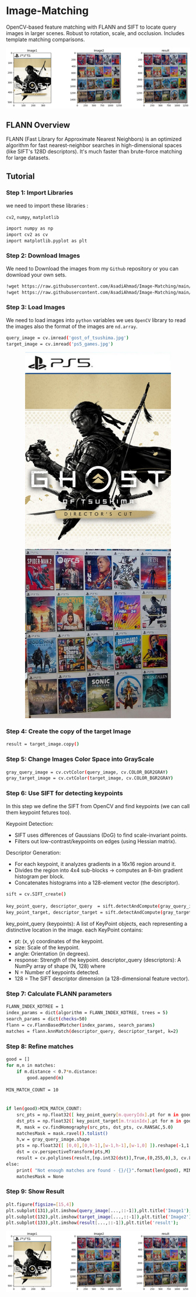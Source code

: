 # Image-Matching
OpenCV-based feature matching with FLANN and SIFT to locate query images in larger scenes. Robust to rotation, scale, and occlusion. Includes template matching comparisons.

<div display=flex align=center>
  <img src="/Pictures/result.jpg"/>
</div>

## FLANN Overview

FLANN (Fast Library for Approximate Nearest Neighbors) is an optimized algorithm for fast nearest-neighbor searches in high-dimensional spaces (like SIFT's 128D descriptors). It's much faster than brute-force matching for large datasets.

## Tutorial

### Step 1: Import Libraries

we need to import these libraries :

`cv2`, `numpy`, `matplotlib`

```sh
import numpy as np
import cv2 as cv
import matplotlib.pyplot as plt
```

### Step 2: Download Images

We need to Download the images from my `Github` repository or you can download your own sets.

```sh
!wget https://raw.githubusercontent.com/AsadiAhmad/Image-Matching/main/Pictures/ps5_games.jpg -O ps5_games.jpg
!wget https://raw.githubusercontent.com/AsadiAhmad/Image-Matching/main/Pictures/gost_of_tsushima.jpg -O gost_of_tsushima.jpg
```

### Step 3: Load Images

We need to load images into `python` variables we ues `OpenCV` library to read the images also the format of the images are `nd.array`.

```sh
query_image = cv.imread('gost_of_tsushima.jpg')
target_image = cv.imread('ps5_games.jpg')
```

<div display=flex align=center>
  <img src="/Pictures/gost_of_tsushima.jpg" width="400px"/>
  <img src="/Pictures/ps5_games.jpg" width="400px"/>
</div>

### Step 4: Create the copy of the target Image

```sh
result = target_image.copy()
```

### Step 5: Change Images Color Space into GrayScale

```sh
gray_query_image = cv.cvtColor(query_image, cv.COLOR_BGR2GRAY)
gray_target_image = cv.cvtColor(target_image, cv.COLOR_BGR2GRAY)
```

### Step 6: Use SIFT for detecting keypoints

In this step we define the SIFT from OpenCV and find keypoints (we can call them keypoint fetures too).

Keypoint Detection:

- SIFT uses differences of Gaussians (DoG) to find scale-invariant points.
- Filters out low-contrast/keypoints on edges (using Hessian matrix).

Descriptor Generation:

- For each keypoint, it analyzes gradients in a 16x16 region around it.
- Divides the region into 4x4 sub-blocks → computes an 8-bin gradient histogram per block.
- Concatenates histograms into a 128-element vector (the descriptor).

```sh
sift = cv.SIFT_create()

key_point_query, descriptor_query  = sift.detectAndCompute(gray_query_image, None)
key_point_target, descriptor_target = sift.detectAndCompute(gray_target_image, None)
```

key_point_query (keypoints): A list of KeyPoint objects, each representing a distinctive location in the image. each KeyPoint contains:
- pt: (x, y) coordinates of the keypoint.
- size: Scale of the keypoint.
- angle: Orientation (in degrees).
- response: Strength of the keypoint.
descriptor_query (descriptors): A NumPy array of shape (N, 128) where 
- N = Number of keypoints detected.
- 128 = The SIFT descriptor dimension (a 128-dimensional feature vector).

### Step 7: Calculate FLANN parameters

```sh
FLANN_INDEX_KDTREE = 1
index_params = dict(algorithm = FLANN_INDEX_KDTREE, trees = 5)
search_params = dict(checks=50)
flann = cv.FlannBasedMatcher(index_params, search_params)
matches = flann.knnMatch(descriptor_query, descriptor_target, k=2)
```

### Step 8: Refine matches

```sh
good = []
for m,n in matches:
    if m.distance < 0.7*n.distance:
        good.append(m)

MIN_MATCH_COUNT = 10


if len(good)>MIN_MATCH_COUNT:
    src_pts = np.float32([ key_point_query[m.queryIdx].pt for m in good ]).reshape(-1,1,2)
    dst_pts = np.float32([ key_point_target[m.trainIdx].pt for m in good ]).reshape(-1,1,2)
    M, mask = cv.findHomography(src_pts, dst_pts, cv.RANSAC,5.0)
    matchesMask = mask.ravel().tolist()
    h,w = gray_query_image.shape
    pts = np.float32([ [0,0],[0,h-1],[w-1,h-1],[w-1,0] ]).reshape(-1,1,2)
    dst = cv.perspectiveTransform(pts,M)
    result = cv.polylines(result,[np.int32(dst)],True,(0,255,0),3, cv.LINE_AA)
else:
    print( "Not enough matches are found - {}/{}".format(len(good), MIN_MATCH_COUNT) )
    matchesMask = None
```

### Step 9: Show Result

```sh
plt.figure(figsize=[15,4])
plt.subplot(131),plt.imshow(query_image[...,::-1]),plt.title('Image1');
plt.subplot(132),plt.imshow(target_image[...,::-1]),plt.title('Image2');
plt.subplot(133),plt.imshow(result[...,::-1]),plt.title('result');
```

<div display=flex align=center>
  <img src="/Pictures/result.jpg"/>
</div>

